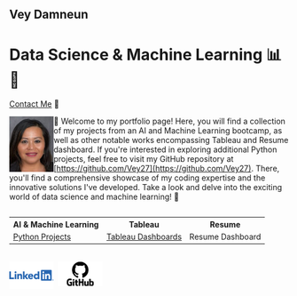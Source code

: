 ## Vey Damneun
# Data Science & Machine Learning 📊🤖
[Contact Me](https://www.cognitoforms.com/CodeFarms1/CONTACTME) 💬

<div style="position: relative;">
  <img src="./assets/vey5.JPG" alt="Vey Damneun" width="80" height="100" align="left">
</div>

👋 Welcome to my portfolio page! Here, you will find a collection of my projects from an AI and Machine Learning bootcamp, as well as other notable works encompassing Tableau and Resume dashboard. If you're interested in exploring additional Python projects, feel free to visit my GitHub repository at [https://github.com/Vey27](https://github.com/Vey27). There, you'll find a comprehensive showcase of my coding expertise and the innovative solutions I've developed. Take a look and delve into the exciting world of data science and machine learning! 🚀
<br>
<div style="display: flex; justify-content: center;">
  <table>
    <tr>
      <th>AI & Machine Learning</th>
      <th>Tableau</th>
      <th>Resume</th>
    </tr>
    <tr>
      <td><a href="https://www.datascienceportfol.io/Vey">Python Projects</a></td>
      <td><a href="https://public.tableau.com/app/profile/vey.damneun5377">Tableau Dashboards</a></td>
      <td>Resume Dashboard</td>
    </tr>
  </table>
</div>
<br>
<div style="display: flex; justify-content: left;">
  <a href="linkedin.com/in/vey-d-20b27a119" style="text-decoration: none;">
    <img src="./assets/Logo-Linkedin.png" alt="LinkedIn" width="80">
  </a>
  
  &nbsp;&nbsp;
  
  <a href="https://github.com/Vey27" style="text-decoration: none;">
    <img src="./assets/GitHub-Logo.png" alt="GitHub" width="80">
  </a>
  
  </div>


